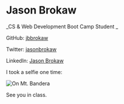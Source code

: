 # Jason Brokaw
_CS & Web Development Boot Camp Student _

GitHub: [jbbrokaw](http://github.com/jbbrokaw)

Twitter: [jasonbrokaw](http://twitter.com/jasonbrokaw)

LinkedIn: [Jason Brokaw](https://www.linkedin.com/pub/jason-brokaw/37/1a5/780)

I took a selfie one time:

![On Mt. Bandera](http://www.dropbox.com/s/yyuyfch5v1k3p0x/IMAG0459.jpg)

See you in class. 

